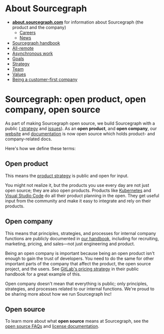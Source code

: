 # About Sourcegraph

- [**about.sourcegraph.com**](https://about.sourcegraph.com) for information about Sourcegraph (the product and the company)
  - [Careers](https://boards.greenhouse.io/sourcegraph91)
  - [News](https://about.sourcegraph.com/news)
- [Sourcegraph handbook](../../index.md)
- [All-remote](../remote/index.md)
- [Asynchronous work](../communication/asynchronous-communication.md)
- [Goals](../../strategy-goals/goals/index.md)
- [Strategy](../../strategy-goals/strategy/index.md)
- [Team](../../team/index.md)
- [Values](../values/index.md)
- [Being a customer-first company](../values/customer-first.md)

# Sourcegraph: open product, open company, open source

As part of making Sourcegraph open source, we build Sourcegraph with a public ([ strategy](../strategy-goals/strategy/index.md) and [issues](http://github.com/sourcegraph/sourcegraph/issues/)). As an **open product**, and **open company**, our [website](https://github.com/sourcegraph/about) and [documentation](https://github.com/sourcegraph/sourcegraph/tree/master/doc) is now open source which holds product- and company-related docs.

Here's how we define these terms:

## Open product

This means the [product strategy](../../strategy-goals/strategy/index.md) is public and open for input.

You might not realize it, but the products you use every day are not just open source; they are also open products. Products like [Kubernetes](https://github.com/kubernetes/kubernetes/milestones?direction=asc&sort=due_date) and [Visual Studio Code](https://github.com/Microsoft/vscode/wiki/Iteration-Plans) do all their product planning in the open. They get useful input from the community and make it easy to integrate and rely on their products.

## Open company

This means that principles, strategies, and processes for internal company functions are publicly documented in [our handbook](../../index.md), including for recruiting, marketing, pricing, and sales—not just engineering and product.

Being an open company is important because being an open product isn't enough to gain the trust of developers. You need to do the same for other important parts of the company that affect the product, the open source project, and the users. See [GitLab's pricing strategy](https://about.gitlab.com/handbook/product/pricing/) in their public handbook for a great example of this.

Open company doesn't mean that everything is public; only principles, strategies, and processes related to our internal functions. We're proud to be sharing more about how we run Sourcegraph Inc!

## Open source

To learn more about what **open source** means at Sourcegraph, see the [open source FAQs](../community/faq.md) and [license documentation](https://github.com/sourcegraph/sourcegraph#license).
